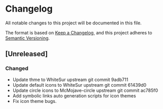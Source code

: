 # Changelog
All notable changes to this project will be documented in this file.

The format is based on [Keep a Changelog](https://keepachangelog.com/en/1.0.0/),
and this project adheres to [Semantic Versioning](https://semver.org/spec/v2.0.0.html).

## [Unreleased]
### Changed
- Update thme to WhiteSur upstream git commit 9adb711
- Update default icons to WhiteSur upstream git commit 61439d0
- Update circle icons to McMojave-circle upstream git commit ac785f0
- Add symbolic links auto generation scripts for icon themes
- Fix icon theme bugs.
 